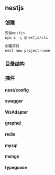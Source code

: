 ## nestjs
### 创建
```bash
安装nestjs
npm i -g @nestjs/cli

创建项目
nest new project-name
```

### 目录结构

### 插件
#### nest/config
#### swagger
#### WsAdapter
#### graphql
#### redis
#### mysql
#### mongo
#### typegoose
